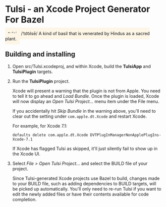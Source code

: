 # Tulsi - an Xcode Project Generator For Bazel

<span style="background-color:OldLace; padding:10px">
tulsi - /ˈto͝olsē/  A kind of basil that is venerated by Hindus as a sacred
plant.
</span>

## Building and installing

1.  Open src/Tulsi.xcodeproj, and within Xcode, build the **TulsiApp** and
    **TulsiPlugin** targets.

2.  Run the **TulsiPlugin** project.

    Xcode will present a warning that the plugin is not from Apple. You need to
    tell it to go ahead and _Load Bundle_. Once the plugin is loaded, Xcode will
    now display an _Open Tulsi Project..._ menu item under the File menu.

    If you accidentally hit _Skip Bundle_ in the warning above, you'll need to
    clear out the setting under `com.apple.dt.Xcode` and restart Xcode.

    For example, for Xcode 7.1:

        defaults delete com.apple.dt.Xcode DVTPlugInManagerNonApplePlugIns-Xcode-7.1

    If Xcode has flagged Tulsi as skipped, it'll just silently fail to show up
    in the Xcode UI.

3.  Select _File > Open Tulsi Project..._ and select the BUILD file of your
    project.

    Since Tulsi-generated Xcode projects use Bazel to build, changes made to
    your BUILD file, such as adding dependencies to BUILD targets, will be
    picked up automatically. You'll only need to re-run Tulsi if you want to
    edit the newly added files or have their contents available for code
    completion.

